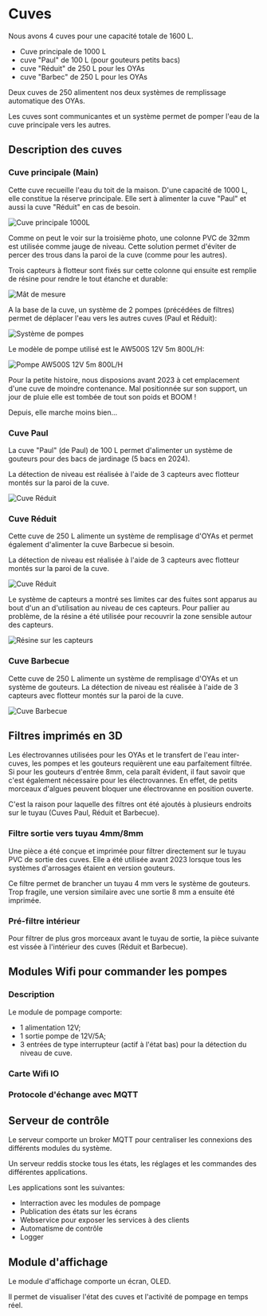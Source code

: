 # Cuves

Nous avons 4 cuves pour une capacité totale de 1600 L.

- Cuve principale de 1000 L
- cuve  "Paul" de 100 L (pour gouteurs petits bacs)
- cuve "Réduit" de 250 L pour les OYAs
- cuve "Barbec" de 250 L pour les OYAs

Deux cuves de 250 alimentent nos deux systèmes de remplissage automatique des OYAs.

Les cuves sont communicantes et un système permet de pomper l'eau de la cuve principale vers les autres. 

## Description des cuves

### Cuve principale (Main)

Cette cuve recueille l'eau du toit de la maison. D'une capacité de 1000 L, elle constitue la réserve principale.
Elle sert à alimenter la cuve "Paul" et aussi la cuve "Réduit" en cas de besoin.

![Cuve principale 1000L](./images/cuve_main.png)

Comme on peut le voir sur la troisième photo, une colonne PVC de 32mm est utilisée comme jauge de niveau.
Cette solution permet d'éviter de percer des trous dans la paroi de la cuve (comme pour les autres).

Trois capteurs à flotteur sont fixés sur cette colonne qui ensuite est remplie de résine pour rendre le tout étanche et durable:

![Mât de mesure](./images/mat.png)

A la base de la cuve, un système de 2 pompes (précédées de filtres) permet de déplacer l'eau vers les autres cuves (Paul et Réduit):

![Système de pompes](./images/pompes_main.png)

Le modèle de pompe utilisé est le AW500S 12V 5m 800L/H:

![Pompe AW500S 12V 5m 800L/H](./images/pompe_AW500S.png)

Pour la petite histoire, nous disposions avant 2023 à cet emplacement d'une cuve de moindre contenance.
Mal positionnée sur son support, un jour de pluie elle est tombée de tout son poids et BOOM !

Depuis, elle marche moins bien...

### Cuve Paul

La cuve "Paul" (de Paul) de 100 L permet d'alimenter un système de gouteurs pour des bacs de jardinage (5 bacs en 2024).

La détection de niveau est réalisée à l'aide de 3 capteurs avec flotteur montés sur la paroi de la cuve.

![Cuve Réduit](./images/cuve_paul.png)

### Cuve Réduit

Cette cuve de 250 L alimente un système de remplisage d'OYAs et permet également d'alimenter la cuve Barbecue si besoin.

La détection de niveau est réalisée à l'aide de 3 capteurs avec flotteur montés sur la paroi de la cuve. 

![Cuve Réduit](./images/cuve_reduit.png)

Le système de capteurs a montré ses limites car des fuites sont apparus au bout d'un an d'utilisation au niveau de ces capteurs.
Pour pallier au problème, de la résine a été utilisée pour recouvrir la zone sensible autour des capteurs.

![Résine sur les capteurs](./images/resine_capteur.png)

### Cuve Barbecue

Cette cuve de 250 L alimente un système de remplisage d'OYAs et un système de gouteurs.
La détection de niveau est réalisée à l'aide de 3 capteurs avec flotteur montés sur la paroi de la cuve. 

![Cuve Barbecue](./images/cuve_barbec.png)

## Filtres imprimés en 3D

Les électrovannes utilisées pour les OYAs et le transfert de l'eau inter-cuves, les pompes et les gouteurs requièrent une eau parfaitement filtrée.
Si pour les gouteurs d'entrée 8mm, cela paraît évident, il faut savoir que c'est également nécessaire pour les électrovannes. En effet, de petits morceaux d'algues peuvent bloquer une électrovanne en position ouverte.

C'est la raison pour laquelle des filtres ont été ajoutés à plusieurs endroits sur le tuyau (Cuves Paul, Réduit et Barbecue).

### Filtre sortie vers tuyau 4mm/8mm

Une pièce a été conçue et imprimée pour filtrer directement sur le tuyau PVC de sortie des cuves.
Elle a été utilisée avant 2023 lorsque tous les systèmes d'arrosages étaient en version gouteurs.

Ce filtre permet de brancher un tuyau 4 mm vers le système de gouteurs. 
Trop fragile, une version similaire avec une sortie 8 mm a ensuite été imprimée.

### Pré-filtre intérieur

Pour filtrer de plus gros morceaux avant le tuyau de sortie, la pièce suivante est vissée à l'intérieur des cuves (Réduit et Barbecue).

## Modules Wifi pour commander les pompes

### Description

Le module de pompage comporte:
- 1 alimentation 12V;
- 1 sortie pompe de 12V/5A;
- 3 entrées de type interrupteur (actif à l'état bas) pour la détection du niveau de cuve.

### Carte Wifi IO

### Protocole d'échange avec MQTT

## Serveur de contrôle

Le serveur comporte un broker MQTT pour centraliser les connexions des différents modules du système.

Un serveur reddis stocke tous les états, les réglages et les commandes des différentes applications.

Les applications sont les suivantes:
- Interraction avec les modules de pompage
- Publication des états sur les écrans
- Webservice pour exposer les services à des clients
- Automatisme de contrôle
- Logger

## Module d'affichage

Le module d'affichage comporte un écran, OLED.

Il permet de visualiser l'état des cuves et l'activité de pompage en temps réel.

